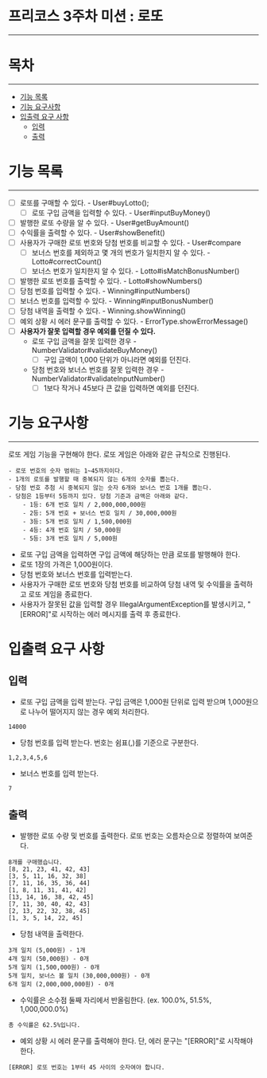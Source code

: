 # 프리코스 3주차 미션 : 로또
***

# 목차
***
- [기능 목록](#기능-목록)
- [기능 요구사항](#기능-요구사항)
- [입출력 요구 사항](#입출력-요구-사항)
  - [입력](#입력)
  - [출력](#출력)

# 기능 목록
***

- [ ] 로또를 구매할 수 있다. - User#buyLotto();
  - [ ] 로또 구입 금액을 입력할 수 있다. - User#inputBuyMoney()
- [ ] 발행한 로또 수량을 알 수 있다. - User#getBuyAmount()
- [ ] 수익률을 출력할 수 있다. - User#showBenefit()
- [ ] 사용자가 구매한 로또 번호와 당첨 번호를 비교할 수 있다. - User#compare
  - [ ] 보너스 번호를 제외하고 몇 개의 번호가 일치한지 알 수 있다. - Lotto#correctCount()
  - [ ] 보너스 번호가 일치한지 알 수 있다. - Lotto#isMatchBonusNumber()
- [ ] 발행한 로또 번호를 출력할 수 있다. - Lotto#showNumbers()
- [ ] 당첨 번호를 입력할 수 있다. - Winning#inputNumbers()
- [ ] 보너스 번호를 입력할 수 있다. - Winning#inputBonusNumber()
- [ ] 당첨 내역을 출력할 수 있다. - Winning.showWinning()
- [ ] 예외 상황 시 에러 문구를 출력할 수 있다. - ErrorType.showErrorMessage()
- [ ] **사용자가 잘못 입력할 경우 예외를 던질 수 있다.** 
  - 로또 구입 금액을 잘못 입력한 경우 - NumberValidator#validateBuyMoney()
    - [ ] 구입 금액이 1,000 단위가 아니라면 예외를 던진다.
  - 당첨 번호와 보너스 번호를 잘못 입력한 경우 - NumberValidator#validateInputNumber()
    - [ ] 1보다 작거나 45보다 큰 값을 입력하면 예외를 던진다.

# 기능 요구사항
***
로또 게임 기능을 구현해야 한다. 로또 게임은 아래와 같은 규칙으로 진행된다.

```
- 로또 번호의 숫자 범위는 1~45까지이다.
- 1개의 로또를 발행할 때 중복되지 않는 6개의 숫자를 뽑는다.
- 당첨 번호 추첨 시 중복되지 않는 숫자 6개와 보너스 번호 1개를 뽑는다.
- 당첨은 1등부터 5등까지 있다. 당첨 기준과 금액은 아래와 같다.
    - 1등: 6개 번호 일치 / 2,000,000,000원
    - 2등: 5개 번호 + 보너스 번호 일치 / 30,000,000원
    - 3등: 5개 번호 일치 / 1,500,000원
    - 4등: 4개 번호 일치 / 50,000원
    - 5등: 3개 번호 일치 / 5,000원
```
- 로또 구입 금액을 입력하면 구입 금액에 해당하는 만큼 로또를 발행해야 한다.
- 로또 1장의 가격은 1,000원이다.
- 당첨 번호와 보너스 번호를 입력받는다.
- 사용자가 구매한 로또 번호와 당첨 번호를 비교하여 당첨 내역 및 수익률을 출력하고 로또 게임을 종료한다.
- 사용자가 잘못된 값을 입력할 경우 IllegalArgumentException를 발생시키고, "[ERROR]"로 시작하는 에러 메시지를 출력 후 종료한다.

# 입출력 요구 사항

## 입력

- 로또 구입 금액을 입력 받는다. 구입 금액은 1,000원 단위로 입력 받으며 1,000원으로 나누어 떨어지지 않는 경우 예외 처리한다.

```
14000
```

- 당첨 번호를 입력 받는다. 번호는 쉼표(,)를 기준으로 구분한다.

```
1,2,3,4,5,6
```

- 보너스 번호를 입력 받는다.

```
7
```

## 출력

- 발행한 로또 수량 및 번호를 출력한다. 로또 번호는 오름차순으로 정렬하여 보여준다.

```
8개를 구매했습니다.
[8, 21, 23, 41, 42, 43] 
[3, 5, 11, 16, 32, 38] 
[7, 11, 16, 35, 36, 44] 
[1, 8, 11, 31, 41, 42] 
[13, 14, 16, 38, 42, 45] 
[7, 11, 30, 40, 42, 43] 
[2, 13, 22, 32, 38, 45] 
[1, 3, 5, 14, 22, 45]
```

- 당첨 내역을 출력한다.

```
3개 일치 (5,000원) - 1개
4개 일치 (50,000원) - 0개
5개 일치 (1,500,000원) - 0개
5개 일치, 보너스 볼 일치 (30,000,000원) - 0개
6개 일치 (2,000,000,000원) - 0개
```

- 수익률은 소수점 둘째 자리에서 반올림한다. (ex. 100.0%, 51.5%, 1,000,000.0%)

```
총 수익률은 62.5%입니다.
```

- 예외 상황 시 에러 문구를 출력해야 한다. 단, 에러 문구는 "[ERROR]"로 시작해야 한다.

```
[ERROR] 로또 번호는 1부터 45 사이의 숫자여야 합니다.
```